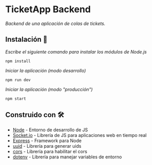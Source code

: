 # TicketApp Backend

_Backend de una aplicación de colas de tickets._

## Instalación 🔧

_Escribe el siguiente comando para instalar los módulos de Node.js_

```
npm install
```

_Iniciar la aplicación (modo desarrollo)_

```
npm run dev
```

_Iniciar la aplicación (modo "producción")_

```
npm start
```

## Construido con 🛠️

* [Node](https://nodejs.org/en/) - Entorno de desarrollo de JS
* [Socket.io](https://github.com/socketio/socket.io) - Librería de JS para aplicaciones web en tiempo real
* [Express](http://expressjs.com/) - Framework para Node
* [uuid](https://www.npmjs.com/package/uuid) - Librería para generar uids
* [cors](https://www.npmjs.com/package/cors) - Librería para habilitar el cors
* [dotenv](https://www.npmjs.com/package/dotenv) - Librería para manejar variables de entorno
